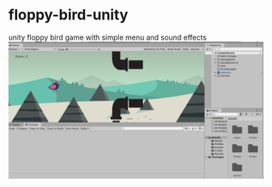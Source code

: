 # floppy-bird-unity
unity floppy bird game with simple menu and sound effects 
![](https://github.com/modos/floppy-bird-unity/blob/master/Capture.JPG)

